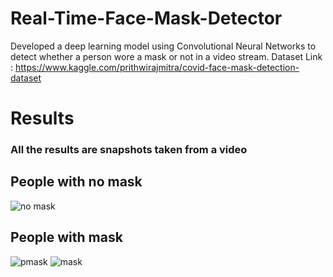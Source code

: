 # Real-Time-Face-Mask-Detector
Developed a deep learning model using Convolutional Neural Networks to detect whether a person wore a mask or not in a video stream.
Dataset Link : https://www.kaggle.com/prithwirajmitra/covid-face-mask-detection-dataset

# Results
### All the results are snapshots taken from a video
## People with no mask
![no mask](https://user-images.githubusercontent.com/70017267/114195393-0d171180-996e-11eb-8c8b-b7c35eef688b.png)

## People with mask
![pmask](https://user-images.githubusercontent.com/70017267/114195610-3e8fdd00-996e-11eb-8ee0-69e4d04bf1b0.png)
![mask](https://user-images.githubusercontent.com/70017267/114195703-523b4380-996e-11eb-8767-74a1c5d17607.png)
